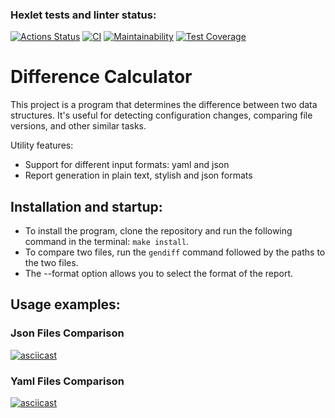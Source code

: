 ### Hexlet tests and linter status:

[![Actions Status](https://github.com/Hex1er/frontend-project-46/actions/workflows/hexlet-check.yml/badge.svg)](https://github.com/Hex1er/frontend-project-46/actions)
[![CI](https://github.com/Hex1er/frontend-project-46/actions/workflows/ci.yml/badge.svg)](https://github.com/Hex1er/frontend-project-46/actions/workflows/ci.yml)
[![Maintainability](https://api.codeclimate.com/v1/badges/489a07aba3fd932e30f3/maintainability)](https://codeclimate.com/github/Hex1er/frontend-project-46/maintainability)
[![Test Coverage](https://api.codeclimate.com/v1/badges/489a07aba3fd932e30f3/test_coverage)](https://codeclimate.com/github/Hex1er/frontend-project-46/test_coverage)

# Difference Calculator

This project is a program that determines the difference between two data structures. It's useful for detecting configuration changes, comparing file versions, and other similar tasks.

Utility features:

- Support for different input formats: yaml and json
- Report generation in plain text, stylish and json formats

## Installation and startup:

- To install the program, clone the repository and run the following command in the terminal: `make install`.
- To compare two files, run the `gendiff` command followed by the paths to the two files.
- The --format option allows you to select the format of the report.

## Usage examples:

### Json Files Comparison

[![asciicast](https://asciinema.org/a/680680.svg)](https://asciinema.org/a/680680)

### Yaml Files Comparison

[![asciicast](https://asciinema.org/a/680677.svg)](https://asciinema.org/a/680677)
